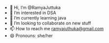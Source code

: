 - 👋 Hi, I’m @RamyaJuttuka
- 👀 I’m interested in DSA
- 🌱 I’m currently learning java
- 💞️ I’m looking to collaborate on new stuff
- 📫 How to reach me ramyajuthuka@gmail.com
- 😄 Pronouns: she/her

<!---
RamyaJuttuka/RamyaJuttuka is a ✨ special ✨ repository because its `README.md` (this file) appears on your GitHub profile.
You can click the Preview link to take a look at your changes.
--->
